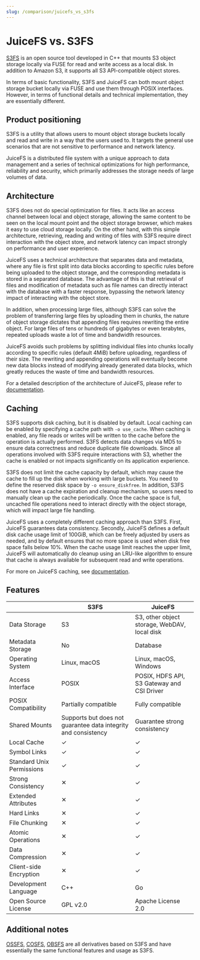 ```yaml
---
slug: /comparison/juicefs_vs_s3fs
---
```


# JuiceFS vs. S3FS

[S3FS](https://github.com/s3fs-fuse/s3fs-fuse) is an open source tool developed in C++ that mounts S3 object storage locally via FUSE for read and write access as a local disk. In addition to Amazon S3, it supports all S3 API-compatible object stores.

In terms of basic functionality, S3FS and JuiceFS can both mount object storage bucket locally via FUSE and use them through POSIX interfaces. However, in terms of functional details and technical implementation, they are essentially different.

## Product positioning

S3FS is a utility that allows users to mount object storage buckets locally and read and write in a way that the users used to. It targets the general use scenarios that are not sensitive to performance and network latency.

JuiceFS is a distributed file system with a unique approach to data management and a series of technical optimizations for high performance, reliability and security, which primarily addresses the storage needs of large volumes of data.

## Architecture

S3FS does not do special optimization for files. It acts like an access channel between local and object storage, allowing the same content to be seen on the local mount point and the object storage browser, which makes it easy to use cloud storage locally. On the other hand, with this simple architecture, retrieving, reading and writing of files with S3FS require direct interaction with the object store, and network latency can impact strongly on performance and user experience.

JuiceFS uses a technical architecture that separates data and metadata, where any file is first split into data blocks according to specific rules before being uploaded to the object storage, and the corresponding metadata is stored in a separated database. The advantage of this is that retrieval of files and modification of metadata such as file names can directly interact with the database with a faster response, bypassing the network latency impact of interacting with the object store.

In addition, when processing large files, although S3FS can solve the problem of transferring large files by uploading them in chunks, the nature of object storage dictates that appending files requires rewriting the entire object. For large files of tens or hundreds of gigabytes or even terabytes, repeated uploads waste a lot of time and bandwidth resources.

JuiceFS avoids such problems by splitting individual files into chunks locally according to specific rules (default 4MiB) before uploading, regardless of their size. The rewriting and appending operations will eventually become new data blocks instead of modifying already generated data blocks, which greatly reduces the waste of time and bandwidth resources.

For a detailed description of the architecture of JuiceFS, please refer to [documentation](../../introduction/architecture.md).

## Caching

S3FS supports disk caching, but it is disabled by default. Local caching can be enabled by specifying a cache path with `-o use_cache`. When caching is enabled, any file reads or writes will be written to the cache before the operation is actually performed. S3FS detects data changes via MD5 to ensure data correctness and reduce duplicate file downloads. Since all operations involved with S3FS require interactions with S3, whether the cache is enabled or not impacts significantly on its application experience.

S3FS does not limit the cache capacity by default, which may cause the cache to fill up the disk when working with large buckets. You need to define the reserved disk space by `-o ensure_diskfree`. In addition, S3FS does not have a cache expiration and cleanup mechanism, so users need to manually clean up the cache periodically. Once the cache space is full, uncached file operations need to interact directly with the object storage, which will impact large file handling.

JuiceFS uses a completely different caching approach than S3FS. First, JuiceFS guarantees data consistency. Secondly, JuiceFS defines a default disk cache usage limit of 100GiB, which can be freely adjusted by users as needed, and by default ensures that no more space is used when disk free space falls below 10%. When the cache usage limit reaches the upper limit, JuiceFS will automatically do cleanup using an LRU-like algorithm to ensure that cache is always available for subsequent read and write operations.

For more on JuiceFS caching, see [documentation](../../guide/cache_management.md).

## Features

|                           | S3FS                                                           | JuiceFS                                      |
|---------------------------|----------------------------------------------------------------|----------------------------------------------|
| Data Storage              | S3                                                             | S3, other object storage, WebDAV, local disk |
| Metadata Storage          | No                                                             | Database                                     |
| Operating System          | Linux, macOS                                                   | Linux, macOS, Windows                        |
| Access Interface          | POSIX                                                          | POSIX, HDFS API, S3 Gateway and CSI Driver   |
| POSIX Compatibility       | Partially compatible                                           | Fully compatible                             |
| Shared Mounts             | Supports but does not guarantee data integrity and consistency | Guarantee strong consistency                 |
| Local Cache               | ✓                                                              | ✓                                            |
| Symbol Links              | ✓                                                              | ✓                                            |
| Standard Unix Permissions | ✓                                                              | ✓                                            |
| Strong Consistency        | ✕                                                              | ✓                                            |
| Extended Attributes       | ✕                                                              | ✓                                            |
| Hard Links                | ✕                                                              | ✓                                            |
| File Chunking             | ✕                                                              | ✓                                            |
| Atomic Operations         | ✕                                                              | ✓                                            |
| Data Compression          | ✕                                                              | ✓                                            |
| Client-side Encryption    | ✕                                                              | ✓                                            |
| Development Language      | C++                                                            | Go                                           |
| Open Source License       | GPL v2.0                                                       | Apache License 2.0                           |

## Additional notes

[OSSFS](https://github.com/aliyun/ossfs), [COSFS](https://github.com/tencentyun/cosfs), [OBSFS](https://github.com/huaweicloud/huaweicloud-obs-obsfs) are all derivatives based on S3FS and have essentially the same functional features and usage as S3FS.
